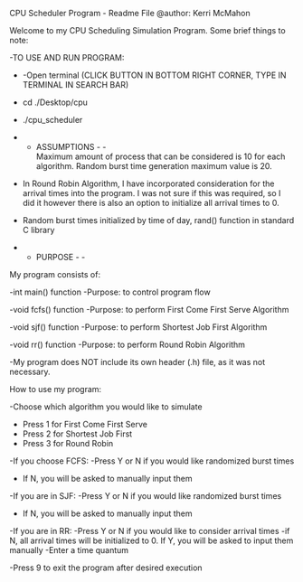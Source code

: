 CPU Scheduler Program - Readme File
@author: Kerri McMahon

Welcome to my CPU Scheduling Simulation Program. Some brief things to note:

-TO USE AND RUN PROGRAM:
-  -Open terminal (CLICK BUTTON IN BOTTOM RIGHT CORNER, TYPE IN TERMINAL IN SEARCH BAR)
- cd ./Desktop/cpu
- ./cpu_scheduler


- - ASSUMPTIONS - -   
Maximum amount of process that can be considered is 10 for each algorithm.
Random burst time generation maximum value is 20.

- In Round Robin Algorithm, I have incorporated consideration for the arrival times into the program. I was not sure if
this was required, so I did it however there is also an option to initialize all arrival times to 0.

- Random burst times initialized by time of day, rand() function in standard C library

- - PURPOSE - -
 
My program consists of:

-int main() function
-Purpose: to control program flow

-void fcfs() function
-Purpose: to perform First Come First Serve Algorithm

-void sjf() function
-Purpose: to perform Shortest Job First Algorithm

-void rr() function
-Purpose: to perform Round Robin Algorithm

-My program does NOT include its own header (.h) file, as it was not necessary.





How to use my program:

-Choose which algorithm you would like to simulate
- Press 1 for First Come First Serve
- Press 2 for Shortest Job First
- Press 3 for Round Robin


-If you choose FCFS:
-Press Y or N if you would like randomized burst times
- If N, you will be asked to manually input them

-If you are in SJF:
-Press Y or N if you would like randomized burst times
- If N, you will be asked to manually input them

-If you are in RR:
-Press Y or N if you would like to consider arrival times
-if N, all arrival times will be initialized to 0. If Y, you will be asked to input them manually
-Enter a time quantum

-Press 9 to exit the program after desired execution





